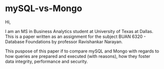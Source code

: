 # mySQL-vs-Mongo

Hi,

I am an MS in Business Analytics student at University of Texas at Dallas.
This is a paper written as an assignment for the subject BUAN 6320 - Database Foundations by professor Ravishankar Narayan.

This puspose of this paper if to compare mySQL and Mongo with regards to how queries are prepared and executed (with reasons), how they foster data integrity, performance and security.
